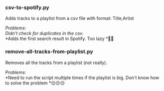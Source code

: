 ### csv-to-spotify.py
Adds tracks to a playlist from a csv file with format: Title,Artist

*Problems:*  
*Didn't check for duplicates in the csv.*  
*Adds the first search result in Spotify. Too lazy *🫠🫠


### remove-all-tracks-from-playlist.py
Removes all the tracks from a playlist (not really).

*Problems:*  
*Need to run the script multiple times if the playlist is big. Don't know how to solve the problem *😔😔😔